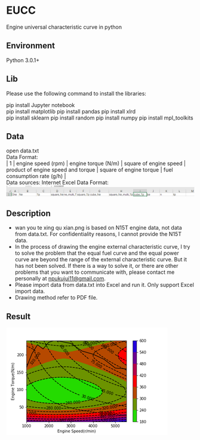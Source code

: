 # EUCC
Engine universal characteristic curve in python

## Environment
Python 3.0.1+  

## Lib
Please use the following command to install the libraries:

pip install Jupyter notebook  
pip install matplotlib
pip install pandas
pip install xlrd  
pip install sklearn
pip install random
pip install numpy
pip install mpl_toolkits

## Data
open data.txt  
Data Format:  
| 1 | engine speed (rpm) | engine torque (N/m) | square of engine speed | product of engine speed and torque | square of engine torque | fuel consumption rate (g/h) |  
Data sources: Internet
Excel Data Format:
![Excel Data Format](https://github.com/npukujui11/EUCC/blob/master/excel%E8%A1%A8%E6%A0%BC%E6%A0%BC%E5%BC%8F.png)

## Description
* wan you te xing qu xian.png is based on N15T engine data, not data from data.txt. For confidentiality reasons, I cannot provide the N15T data.
* In the process of drawing the engine external characteristic curve, I try to solve the problem that the equal fuel curve and the equal power curve are beyond the range of the external characteristic curve. But it has not been solved. If there is a way to solve it, or there are other problems that you want to communicate with, please contact me personally at npukujui11@gmail.com.
* Please import data from data.txt into Excel and run it. Only support  Excel import data.
* Drawing method refer to PDF file.

## Result
![Engine Universal Characteristic Curve](https://github.com/npukujui11/EUCC/blob/master/wan%20you%20te%20xing%20qu%20xian.png)